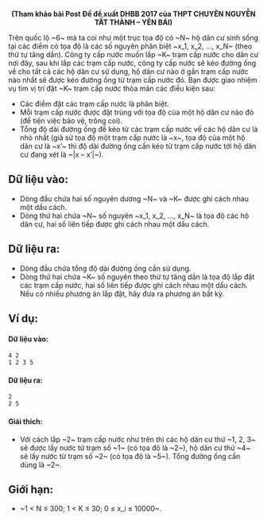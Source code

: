 **<center>(Tham khảo bài Post Đề đề xuất DHBB 2017 của THPT CHUYÊN NGUYỄN TẤT THÀNH – YÊN BÁI)</center>**

Trên quốc lộ ~6~ mà ta coi như một trục tọa độ có ~N~ hộ dân cư sinh sống tại các điểm có tọa độ là các số nguyên phân biệt ~x_1, x_2, …, x_N~ (theo thứ tự tăng dần). Công ty cấp nước muốn lắp ~K~ trạm cấp nước cho dân cư nơi đây, sau khi lắp các trạm cấp nước, công ty cấp nước sẽ kéo đường ống về cho tất cả các hộ dân cư sử dụng, hộ dân cư nào ở gần trạm cấp nước nào nhất sẽ được kéo đường ống từ trạm cấp nước đó. Bạn được giao nhiệm vụ tìm vị trí đặt ~K~ trạm cấp nước thỏa mãn các điều kiện sau:
- Các điểm đặt các trạm cấp nước là phân biệt.
- Mỗi trạm cấp nước được đặt trùng với tọa độ của một hộ dân cư nào đó (để tiện việc bảo vệ, trông coi).
- Tổng độ dài đường ống để kéo từ các trạm cấp nước về các hộ dân cư là nhỏ nhất (giả sử tọa độ một trạm cấp nước là ~x~, tọa độ của một hộ dân cư là ~x’~ thì độ dài đường ống cần kéo từ trạm cấp nước tới hộ dân cư đang xét là ~|x – x’|~).

## Dữ liệu vào:
- Dòng đầu chứa hai số nguyên dương ~N~ và ~K~ được ghi cách nhau một dấu cách.
- Dòng thứ hai chứa ~N~ số nguyên ~x_1, x_2, …, x_N~ là tọa độ các hộ dân cư, hai số liên tiếp được ghi cách nhau một dấu cách.

## Dữ liệu ra:
- Dòng đầu chứa tổng độ dài đường ống cần sử dụng.
- Dòng thứ hai chứa ~K~ số nguyên theo thứ tự tăng dần là tọa độ lắp đặt các trạm cấp nước, hai số liên tiếp được ghi cách nhau một dấu cách. Nếu có nhiều phương án lắp đặt, hãy đưa ra phương án bất kỳ.

## Ví dụ:
#### Dữ liệu vào:
```
4 2
1 2 3 5
```

#### Dữ liệu ra:
```
2
2 5
```

#### Giải thích:
- Với cách lắp ~2~ trạm cấp nước như trên thì các hộ dân cư thứ ~1, 2, 3~ sẽ được lấy nước từ trạm số ~1~ (có tọa độ là ~2~), hộ dân cư thứ ~4~ sẽ lấy nước từ trạm số ~2~ (có tọa độ là ~5~). Tổng đường ống cần dùng là ~2~.

## Giới hạn:
- ~1 < N ≤ 300; 1 < K ≤ 30; 0 ≤ x_i ≤ 10000~.